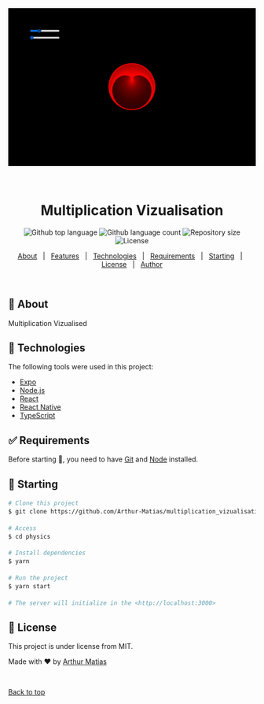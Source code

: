 <div align="center" id="top"> 
  <img src="./assets/mult_viz.gif" alt="Multiplication Vizualisation" />

  &#xa0;

  <!-- <a href="https://multiplication_vizualisation.netlify.app">Demo</a> -->
</div>

<h1 align="center">Multiplication Vizualisation</h1>

<p align="center">
  <img alt="Github top language" src="https://img.shields.io/github/languages/top/Arthur-Matias/multiplication_vizualisation?color=56BEB8">

  <img alt="Github language count" src="https://img.shields.io/github/languages/count/Arthur-Matias/multiplication_vizualisation?color=56BEB8">

  <img alt="Repository size" src="https://img.shields.io/github/repo-size/Arthur-Matias/multiplication_vizualisation?color=56BEB8">

  <img alt="License" src="https://img.shields.io/github/license/Arthur-Matias/multiplication_vizualisation?color=56BEB8">

  <!-- <img alt="Github issues" src="https://img.shields.io/github/issues/Arthur-Matias/multiplication_vizualisation?color=56BEB8" /> -->

  <!-- <img alt="Github forks" src="https://img.shields.io/github/forks/Arthur-Matias/multiplication_vizualisation?color=56BEB8" /> -->

  <!-- <img alt="Github stars" src="https://img.shields.io/github/stars/Arthur-Matias/multiplication_vizualisation?color=56BEB8" /> -->
</p>

<!-- Status -->

<!-- <h4 align="center"> 
	🚧  Physics 🚀 Under construction...  🚧
</h4> 

<hr> -->

<p align="center">
  <a href="#dart-about">About</a> &#xa0; | &#xa0; 
  <a href="#sparkles-features">Features</a> &#xa0; | &#xa0;
  <a href="#rocket-technologies">Technologies</a> &#xa0; | &#xa0;
  <a href="#white_check_mark-requirements">Requirements</a> &#xa0; | &#xa0;
  <a href="#checkered_flag-starting">Starting</a> &#xa0; | &#xa0;
  <a href="#memo-license">License</a> &#xa0; | &#xa0;
  <a href="https://github.com/Arthur-Matias" target="_blank">Author</a>
</p>

<br>

## :dart: About ##

Multiplication Vizualised

## :rocket: Technologies ##

The following tools were used in this project:

- [Expo](https://expo.io/)
- [Node.js](https://nodejs.org/en/)
- [React](https://pt-br.reactjs.org/)
- [React Native](https://reactnative.dev/)
- [TypeScript](https://www.typescriptlang.org/)

## :white_check_mark: Requirements ##

Before starting :checkered_flag:, you need to have [Git](https://git-scm.com) and [Node](https://nodejs.org/en/) installed.

## :checkered_flag: Starting ##

```bash
# Clone this project
$ git clone https://github.com/Arthur-Matias/multiplication_vizualisation

# Access
$ cd physics

# Install dependencies
$ yarn

# Run the project
$ yarn start

# The server will initialize in the <http://localhost:3000>
```

## :memo: License ##

This project is under license from MIT.

Made with :heart: by <a href="https://github.com/Arthur-Matias" target="_blank">Arthur Matias</a>

&#xa0;

<a href="#top">Back to top</a>
